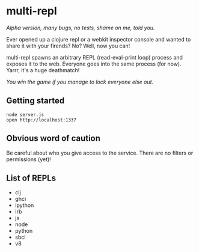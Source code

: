 multi-repl
==========

_Alpha version, many bugs, no tests, shame on me, told you._

Ever opened up a clojure repl or a webkit inspector console and
wanted to share it with your firends? No? Well, now you can!

multi-repl spawns an arbitrary REPL (read-eval-print loop) process
and exposes it to the web. Everyone goes into the same process (for
now). Yarrr, it's a huge deathmatch!

_You win the game if you manage to lock everyone else out._

Getting started
---------------

    node server.js
    open http://localhost:1337

Obvious word of caution
-----------------------

Be careful about who you give access to the service.
There are no filters or permissions (yet)!

List of REPLs
-------------

- clj
- ghci
- ipython
- irb
- js
- node
- python
- sbcl
- v8


